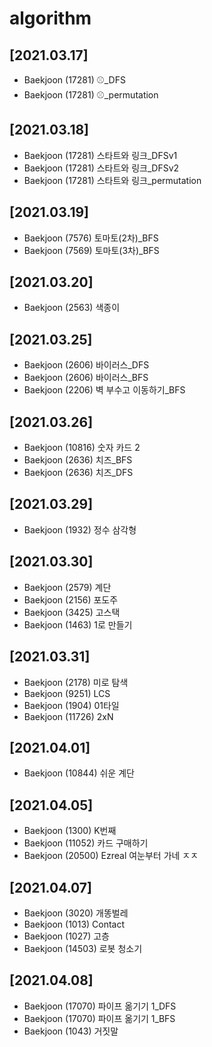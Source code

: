 # algorithm<br>
## [2021.03.17]
* Baekjoon (17281) ⚾_DFS<br>
* Baekjoon (17281) ⚾_permutation<br>

## [2021.03.18]
* Baekjoon (17281) 스타트와 링크_DFSv1<br>
* Baekjoon (17281) 스타트와 링크_DFSv2<br>
* Baekjoon (17281) 스타트와 링크_permutation<br>

## [2021.03.19]
* Baekjoon (7576) 토마토(2차)_BFS<br>
* Baekjoon (7569) 토마토(3차)_BFS<br>

## [2021.03.20]
* Baekjoon (2563) 색종이<br>

## [2021.03.25]
* Baekjoon (2606) 바이러스_DFS<br>
* Baekjoon (2606) 바이러스_BFS<br>
* Baekjoon (2206) 벽 부수고 이동하기_BFS<br>

## [2021.03.26]
* Baekjoon (10816) 숫자 카드 2<br>
* Baekjoon (2636) 치즈_BFS<br>
* Baekjoon (2636) 치즈_DFS<br>

## [2021.03.29]
* Baekjoon (1932) 정수 삼각형<br>


## [2021.03.30]
* Baekjoon (2579) 계단 <br>
* Baekjoon (2156) 포도주  <br>
* Baekjoon (3425) 고스택<br>
* Baekjoon (1463) 1로 만들기<br>


## [2021.03.31]
* Baekjoon (2178) 미로 탐색 <br>
* Baekjoon (9251) LCS <br>
* Baekjoon (1904) 01타일 <br>
* Baekjoon (11726) 2xN  <br>

## [2021.04.01]
* Baekjoon (10844) 쉬운 계단 <br>

## [2021.04.05]
* Baekjoon (1300) K번째  <br>
* Baekjoon (11052) 카드 구매하기 <br>
* Baekjoon (20500) Ezreal 여눈부터 가네 ㅈㅈ <br>

## [2021.04.07]
* Baekjoon (3020) 개똥벌레 <br>
* Baekjoon (1013) Contact <br>
* Baekjoon (1027) 고층 <br>
* Baekjoon (14503) 로봇 청소기 <br>

## [2021.04.08]
* Baekjoon (17070) 파이프 옮기기 1_DFS <br>
* Baekjoon (17070) 파이프 옮기기 1_BFS <br>
* Baekjoon (1043) 거짓말 <br>
